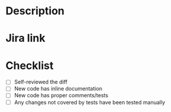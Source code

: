 # Description
<!-- What this PR does, and why is needed, a useful description is expected -->


# Jira link
<!-- Please add Jira ticket -->


# Checklist
<!-- Details you need to consider that are commonly forgotten -->
<!-- Pre-submit checklist should be marked as completed when PR moves out from DRAFT -->
- [ ] Self-reviewed the diff
- [ ] New code has inline documentation
- [ ] New code has proper comments/tests
- [ ] Any changes not covered by tests have been tested manually
